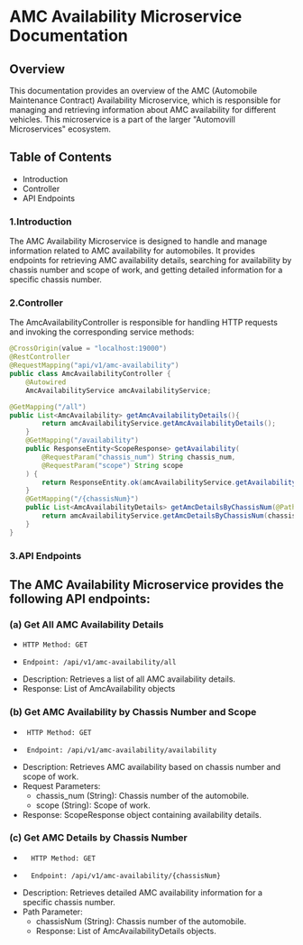 # AMC Availability Microservice Documentation

## Overview

This documentation provides an overview of the AMC (Automobile Maintenance Contract) Availability Microservice, which is responsible for managing and retrieving information about AMC availability for different vehicles. This microservice is a part of the larger "Automovill Microservices" ecosystem.

## Table of Contents

- Introduction
- Controller
- API Endpoints

### 1.Introduction

The AMC Availability Microservice is designed to handle and manage information related to AMC availability for automobiles. It provides endpoints for retrieving AMC availability details, searching for availability by chassis number and scope of work, and getting detailed information for a specific chassis number.

### 2.Controller

The AmcAvailabilityController is responsible for handling HTTP requests and invoking the corresponding service methods:

```java
@CrossOrigin(value = "localhost:19000")
@RestController
@RequestMapping("api/v1/amc-availability")
public class AmcAvailabilityController {
    @Autowired
    AmcAvailabilityService amcAvailabilityService;

@GetMapping("/all")
public List<AmcAvailability> getAmcAvailabilityDetails(){
        return amcAvailabilityService.getAmcAvailabilityDetails();
    }
    @GetMapping("/availability")
    public ResponseEntity<ScopeResponse> getAvailability(
        @RequestParam("chassis_num") String chassis_num,
        @RequestParam("scope") String scope
    ) {
        return ResponseEntity.ok(amcAvailabilityService.getAvailability(chassis_num, scope));
    }
    @GetMapping("/{chassisNum}")
    public List<AmcAvailabilityDetails> getAmcDetailsByChassisNum(@PathVariable String chassisNum){
        return amcAvailabilityService.getAmcDetailsByChassisNum(chassisNum);
    }
}
```

### 3.API Endpoints

## The AMC Availability Microservice provides the following API endpoints:

### (a) Get All AMC Availability Details

-     HTTP Method: GET
-     Endpoint: /api/v1/amc-availability/all
- Description: Retrieves a list of all AMC availability details.
- Response: List of AmcAvailability objects

### (b) Get AMC Availability by Chassis Number and Scope

-      HTTP Method: GET
-      Endpoint: /api/v1/amc-availability/availability
- Description: Retrieves AMC availability based on chassis number and scope of work.
- Request Parameters:
  - chassis_num (String): Chassis number of the automobile.
  - scope (String): Scope of work.
- Response: ScopeResponse object containing availability details.

### (c) Get AMC Details by Chassis Number

-       HTTP Method: GET
-       Endpoint: /api/v1/amc-availability/{chassisNum}
- Description: Retrieves detailed AMC availability information for a specific chassis number.
- Path Parameter:
  - chassisNum (String): Chassis number of the automobile.
  - Response: List of AmcAvailabilityDetails objects.
